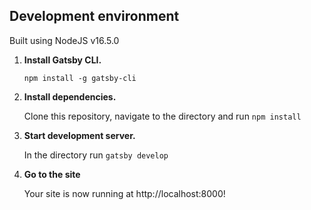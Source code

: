 
## Development environment

Built using NodeJS v16.5.0

1.  **Install Gatsby CLI.**

    ```shell
    npm install -g gatsby-cli
    ```

2.  **Install dependencies.**

    Clone this repository, navigate to the directory and run `npm install`

3.  **Start development server.**

    In the directory run `gatsby develop`

3.  **Go to the site**

    Your site is now running at http://localhost:8000!
